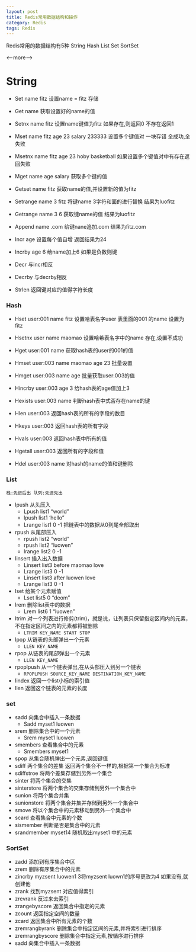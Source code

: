 ```yaml
---
layout: post
title: Redis常用数据结构和操作
category: Redis
tags: Redis
---
```


Redis常用的数据结构有5种 String Hash List Set SortSet

<--more-->

# String

- Set name fitz 设置name = fitz 存储
- Get name 获取设置好的name的值

- Setnx name fitz 设置name键值为fitz 如果存在,则返回0 不存在返回1

- Mset name fitz age 23 salary 233333 设置多个键值对 一块存错 全成功,全失败
- Msetnx name fitz age 23 hoby basketball 如果设置多个键值对中有存在返回失败
- Mget name age salary 获取多个键的值

- Getset name fitz 获取name的值,并设置新的值为fitz

- Setrange name 3 fitz 将键name 3字符和面的进行替换 结果为luofitz

- Getrange name 3 6 获取键name的值 结果为luofitz

- Append name .com 给键nane追加.com 结果为fitz.com

- Incr age 设置每个值自增 返回结果为24

- Incrby age 6 给name加上6 如果是负数则键

- Decr 与incr相反

- Decrby 与decrby相反

- Strlen 返回键对应的值得字符长度

### Hash

- Hset user:001 name fitz    设置哈表名字user 表里面的001 的name 设置为 fitz
- Hsetnx user name maomao    设置哈希表名字中的name 存在,设置不成功

- Hget user:001 name 获取hash表的user的001的值

- Hmset user:003 name maomao age 23 批量设置
- Hmget user:003 name age 批量获取user:003的值

- Hincrby user:003 age 3     给hash表的age值加上3

- Hexists user:003 name 判断hash表中式否存在name的键

- Hlen user:003 返回hash表的所有的字段的数目
- Hkeys user:003 返回hash表的所有字段
- Hvals user:003 返回hash表中所有的值
- Hgetall user:003 返回所有的字段和值

- Hdel user:003 name 对hash的name的值和键删除


### List

`栈:先进后出 队列:先进先出`

- lpush 从头压入
    - Lpush list1 “world”
    - lpush list1 ‘hello”
    - Lrange list1 0 -1 把链表中的数据从0到尾全部取出
- rpush 从尾部压入
    - rpush list2 “world”
    - rpush list2 “luowen”
    - lrange list2 0 -1
- linsert 插入出入数据
    - Linsert list3 before maomao love
    - Lrange list3 0 -1
    - Linsert list3 after luowen love
    - Lrange list3 0 -1
- lset 给某个元素赋值
    -  Lset list5 0 “deom”
- lrem 删除list表中的数据
    - Lrem list6 1 “luowen”
- ltrim 对一个列表进行修剪(trim)，就是说，让列表只保留指定区间内的元素，不在指定区间之内的元素都将被删除
    - `LTRIM KEY_NAME START STOP`
- lpop 从链表的头部弹出一个元素
    - `LLEN KEY_NAME`
- rpop 从链表的尾部弹出一个元素
    - `LLEN KEY_NAME`
- rpoplpush 从一个链表弹出,在从头部压入到另一个链表
    - `RPOPLPUSH SOURCE_KEY_NAME DESTINATION_KEY_NAME`
- lindex 返回一个list小标的索引值
- llen 返回这个链表的元素的长度

### set

- sadd 向集合中插入一条数据
    - Sadd myset1 luowen
- srem 删除集合中的一个元素
    - Srem myset1 luowen
- smembers 查看集合中的元素
    - Smembers myset1
- spop 从集合随机弹出一个元素,返回键值
- sdiff 两个集合的差集 返回两个集合不一样的,根据第一个集合为标准
- sdiffstroe 将两个差集存储到另外一个集合        
- sinter 将两个集合的交集
- sinterstore 将两个集合的交集存储到另外一个集合中
- sunion 将两个集合并集
- sunionstore 将两个集合并集并存储到另外一个集合中
- smove 将以个集合中的元素移动到另外一个集合中
- scard 查看集合中元素的个数
- sismember 判断是否是集合中的元素
- srandmember myset14 随机取出myset1 中的元素


### SortSet

- zadd 添加到有序集合中区
- zrem 删除有序集合中的元素
- zincrby myzsent luowen1 3将myzsent luown1的序号更改为4 如果没有,就创建他
- zrank 找到myzsent 对应值得索引
- zrevrank 反过来去索引
- zrangebyscore 返回集合中指定的元素
- zcount 返回指定空间的数量
- zcard 返回集合中所有元素的个数
- zremrangbyrank 删除集合中指定区间的元素,并将索引进行排序
- zremrangbyscore 删除集合中指定元素,按循序进行排序
- sadd 向集合中插入一条数据
